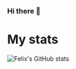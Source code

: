 ### Hi there 👋

# My stats
![Felix's GitHub stats](https://github-readme-stats.vercel.app/api?username=filtitov2001&bg_color=000000,1e0f2a,32144f,481677,5d16a2,7410d0,8b00ff&title_color=481677&text_color=481677)

<!--
**filtitov2001/filtitov2001** is a ✨ _special_ ✨ repository because its `README.md` (this file) appears on your GitHub profile.

Here are some ideas to get you started:

- 🔭 I’m currently working on ...
- 🌱 I’m currently learning ...
- 👯 I’m looking to collaborate on ...
- 🤔 I’m looking for help with ...
- 💬 Ask me about ...
- 📫 How to reach me: ...
- 😄 Pronouns: ...
- ⚡ Fun fact: ...
-->
